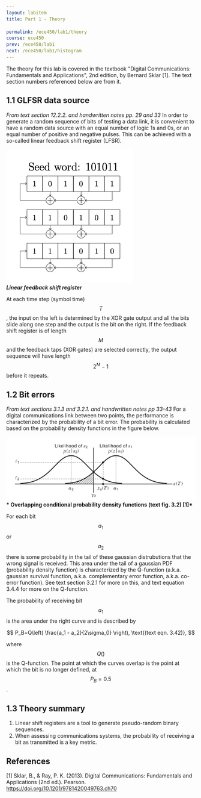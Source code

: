 ```yaml
---
layout: labitem
title: Part 1 - Theory

permalink: /ece450/lab1/theory
course: ece450
prev: /ece450/lab1
next: /ece450/lab1/histogram
---
```


The theory for this lab is covered in the textbook "Digital Communications: Fundamentals and Applications", 2nd edition, by Bernard Sklar [1]. The text section numbers referenced below are from it.

## 1.1 GLFSR data source

_From text section 12.2.2. and handwritten notes pp. 29 and 33_ In order to generate a random sequence of bits of testing a data link, it is convenient to have a random data source with an equal number of logic 1s and 0s, or an equal number of positive and negative pulses. This can be achieved with a so-called linear feedback shift register (LFSR).

  ![lfsr.png](figures/lfsr.png) <br>
  __*Linear feedback shift register*__

At each time step (symbol time) $$T$$, the input on the left is determined by the XOR gate output and all the bits slide along one step and the output is the bit on the right. If the feedback shift register is of length $$M$$ and the feedback taps (XOR gates) are selected correctly, the output sequence will have length $$2^M -1$$ before it repeats.

## 1.2 Bit errors

_From text sections 3.1.3 and 3.2.1. and handwritten notes pp 33-43_ For a digital communications link between two points, the performance is characterized by the probability of a bit error. The probability is calculated based on the probability density functions in the figure below.

  ![pdf-overlap.png](figures/pdf-overlap.png)<br>
  __* Overlapping conditional probability density functions (text fig. 3.2) [1]*__

For each bit $$a_1$$ or $$a_2$$ there is some probability in the tail of these gaussian distrubutions that the wrong signal is received. This area under the tail of a gaussian PDF (probability density function) is characterized by the Q-function (a.k.a. gaussian survival function, a.k.a. complementary error function, a.k.a. co-error function). See text section 3.2.1 for more on this, and text equation 3.4.4 for more on the Q-function.

The probability of receiving bit $$a_1$$ is the area under the right curve and is described by

$$
P_B=Q\left( \frac{a_1 - a_2}{2\sigma_0} \right), \text{(text eqn. 3.42)},
$$

where $$Q()$$ is the Q-function. The point at which the curves overlap is the point at which the bit is no longer defined, at $$P_B=0.5$$.

## 1.3 Theory summary

1. Linear shift registers are a tool to generate pseudo-random binary sequences.
2. When assessing communications systems, the probability of receiving a bit as transmitted is a key metric. 

## References

[1] Sklar, B., & Ray, P. K. (2013). Digital Communications: Fundamentals and Applications (2nd ed.). Pearson. https://doi.org/10.1201/9781420049763.ch70